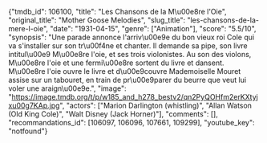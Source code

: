 {"tmdb_id": 106100, "title": "Les Chansons de la M\u00e8re l'Oie", "original_title": "Mother Goose Melodies", "slug_title": "les-chansons-de-la-mere-l-oie", "date": "1931-04-15", "genre": ["Animation"], "score": "5.5/10", "synopsis": "Une parade annonce l'arriv\u00e9e du bon vieux roi Cole qui va s'installer sur son tr\u00f4ne et chanter. Il demande sa pipe, son livre intitul\u00e9 M\u00e8re l'oie, et ses trois violonistes. Au son des violons, M\u00e8re l'oie et une fermi\u00e8re sortent du livre et dansent. M\u00e8re l'oie ouvre le livre et d\u00e9couvre Mademoiselle Mouret assise sur un tabouret, en train de pr\u00e9parer du beurre que veut lui voler une araign\u00e9e.", "image": "https://image.tmdb.org/t/p/w185_and_h278_bestv2/qn2PyQOHfm2erKXtyjxu00g7KAp.jpg", "actors": ["Marion Darlington (whistling)", "Allan Watson (Old King Cole)", "Walt Disney (Jack Horner)"], "comments": [], "recommandations_id": [106097, 106096, 107661, 109299], "youtube_key": "notfound"}